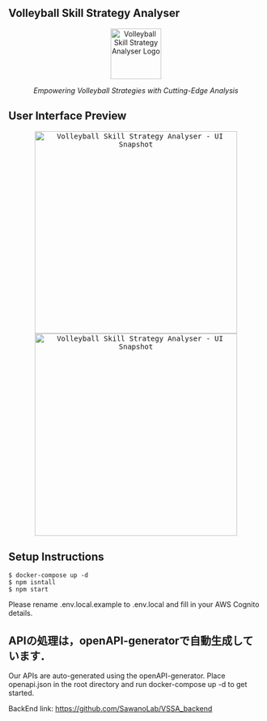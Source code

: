 ## Volleyball Skill Strategy Analyser
<p align="center">
  <img src="https://github.com/SawanoLab/VSSA/assets/55621861/c5594950-e975-4ada-9baa-431df902dde5" width="100" alt="Volleyball Skill Strategy Analyser Logo"><br>
</p>
<p align="center"><em>Empowering Volleyball Strategies with Cutting-Edge Analysis</em></p>

## User Interface Preview
<p align="center">
<kbd><img src="https://github.com/SawanoLab/VSSA/assets/55621861/b9e2a74c-a87b-4639-af7d-b28fa57a2c40" width="400" alt="Volleyball Skill Strategy Analyser - UI Snapshot"></kbd>
<kbd><img src="https://github.com/SawanoLab/VSSA/assets/55621861/53a7bc08-ec22-453d-93ea-82cbbb820270" width="400" alt="Volleyball Skill Strategy Analyser - UI Snapshot"></kbd>
</p>

## Setup Instructions
```
$ docker-compose up -d
$ npm isntall
$ npm start
```
Please rename .env.local.example to .env.local and fill in your AWS Cognito details.

## APIの処理は，openAPI-generatorで自動生成しています．
Our APIs are auto-generated using the openAPI-generator. Place openapi.json in the root directory and run docker-compose up -d to get started.

BackEnd link: https://github.com/SawanoLab/VSSA_backend
